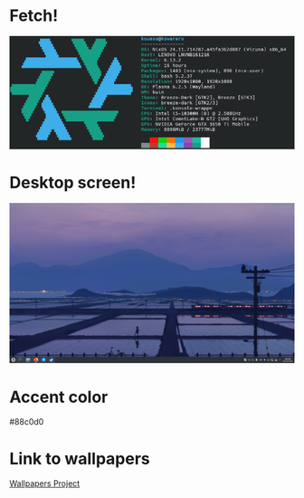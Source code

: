 # Fetch!
![Screenshot2.png](./Screenshots/Screenshot2.png)

# Desktop screen!
![Screenshot1.png](./Screenshots/Screenshot3.png)

# Accent color 
#88c0d0

# Link to wallpapers
[Wallpapers Project](https://github.com/kowareru/wallpapers)
